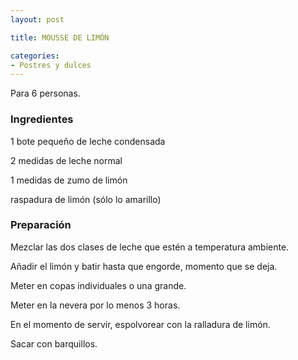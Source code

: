 ```yaml
---
layout: post

title: MOUSSE DE LIMÓN

categories:
- Postres y dulces
---
```

Para 6 personas.

<h3>Ingredientes</h3>

1 bote pequeño de leche condensada

2 medidas de leche normal

1 medidas de zumo de limón

raspadura de limón (sólo lo amarillo)

<h3>Preparación</h3>

Mezclar las dos clases de leche que estén a temperatura ambiente.

Añadir el limón y batir hasta que engorde, momento que se deja.

Meter en copas individuales o una grande.

Meter en la nevera por lo menos 3 horas.

En el momento de servir, espolvorear con la ralladura de limón.

Sacar con barquillos.